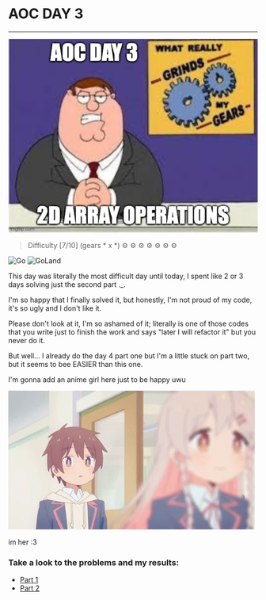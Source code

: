 # AOC DAY 3

---


![gear](https://github.com/AriDevK/AdventOfCode/blob/main/2023/day3/assets/gear.jpg)
> Difficulty [7/10] (gears * x *) ⚙️ ⚙️ ⚙️  ⚙️ ⚙️ ⚙️  ⚙️

![Go](https://img.shields.io/badge/go-%2300ADD8.svg?style=for-the-badge&logo=go&logoColor=white)
![GoLand](https://img.shields.io/badge/GoLand-0f0f0f?&style=for-the-badge&logo=goland&logoColor=white)


This day was literally the most difficult day until today, 
I spent like 2 or 3 days solving just the second part ._.

I'm so happy that I finally solved it, but honestly, I'm not proud of my code, it's so ugly and I don't like it.

Please don't look at it, I'm so ashamed of it; literally is one of those codes that you write just to finish the work and 
says "later I will refactor it" but you never do it. 

But well... I already do the day 4 part one but I'm a little stuck on part two, but it seems to bee EASIER than this one.



I'm gonna add an anime girl here just to be happy uwu

![seeya](https://github.com/AriDevK/AdventOfCode/blob/main/2023/day3/assets/seeya.gif)

im her :3



### Take a look to the problems and my results:
- [Part 1](./part_one.md)
- [Part 2](./part_two.md)
